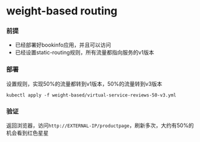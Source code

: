 # weight-based routing

### 前提

- 已经部署好bookinfo应用，并且可以访问
- 已经设置static-routing规则，所有流量都指向服务的v1版本

### 部署


设置规则，实现50%的流量都转到v1版本，50%的流量转到v3版本

```
kubectl apply -f weight-based/virtual-service-reviews-50-v3.yml
```

### 验证
返回浏览器，访问`http://EXTERNAL-IP/productpage`，刷新多次，大约有50%的机会看到红色星星